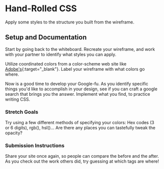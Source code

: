 # Hand-Rolled CSS

Apply some styles to the structure you built from the wireframe. 

## Setup and Documentation

Start by going back to the whiteboard. Recreate your wireframe, and work with your partner to identify what styles you can apply.  

Utilize coordinated colors from a color-scheme web site like [Adobe's](https://color.adobe.com/create/color-wheel){:target="_blank"}. Label your wireframe with what colors go where. 

Now is a good time to develop your Google-fu. As you identify specific things you'd like to accomplish in your design, see if you can craft a google search that brings you the answer. Implement what you find, to practice writing CSS. 

### Stretch Goals

Try using a few different methods of specifying your colors: Hex codes (3 or 6 digits), rgb(), hsl()... Are there any places you can tastefully tweak the opacity?

### Submission Instructions

Share your site once again, so people can compare the before and the after. As you check out the work others did, try guessing at which tags are where!


